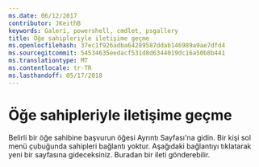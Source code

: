 ```yaml
---
ms.date: 06/12/2017
contributor: JKeithB
keywords: Galeri, powershell, cmdlet, psgallery
title: Öğe sahipleriyle iletişime geçme
ms.openlocfilehash: 37ec1f926adba64289587ddab146989a9ae7dfd4
ms.sourcegitcommit: 54534635eedacf531d8d6344019dc16a50b8b441
ms.translationtype: MT
ms.contentlocale: tr-TR
ms.lasthandoff: 05/17/2018
---
```

# <a name="contacting-item-owners"></a>Öğe sahipleriyle iletişime geçme

Belirli bir öğe sahibine başvurun öğesi Ayrıntı Sayfası'na gidin.
Bir kişi sol menü çubuğunda sahipleri bağlantı yoktur.
Aşağıdaki bağlantıyı tıklatarak yeni bir sayfasına gideceksiniz.
Buradan bir ileti gönderebilir.